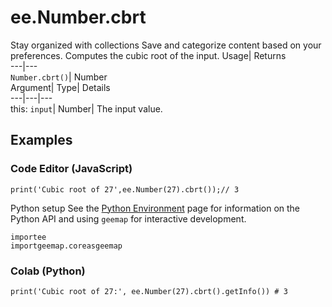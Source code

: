  
#  ee.Number.cbrt 
Stay organized with collections  Save and categorize content based on your preferences. 
Computes the cubic root of the input. Usage| Returns  
---|---  
`Number.cbrt()`| Number  
Argument| Type| Details  
---|---|---  
this: `input`| Number| The input value.  
## Examples
### Code Editor (JavaScript)
```
print('Cubic root of 27',ee.Number(27).cbrt());// 3
```

Python setup
See the [ Python Environment](https://developers.google.com/earth-engine/guides/python_install) page for information on the Python API and using `geemap` for interactive development.
```
importee
importgeemap.coreasgeemap
```

### Colab (Python)
```
print('Cubic root of 27:', ee.Number(27).cbrt().getInfo()) # 3
```

